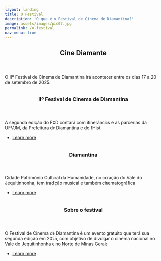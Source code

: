 ```yaml
---
layout: landing
title: O Festival
description: 'O que é o Festival de Cinema de Diamantina?'
image: assets/images/pic07.jpg
permalink: /o-festival
nav-menu: true
---
```


<!-- Main -->
<div id="main">

<!-- One -->
<section id="one">
	<div class="inner">
		<header class="major">
			<h2>Cine Diamante</h2>
		</header>
		<p>O IIº Festival de Cinema de Diamantina irá acontecer entre os dias 17 a 20 de setembro de 2025.</p>
	</div>
</section>

<!-- Two -->
<section id="two" class="spotlights">
	<section>
		<a href="generic.html" class="image">
			<img src="{% link assets/images/pic10.jpg %}" alt="" data-position="25% 25%" />
		</a>
		<div class="content">
			<div class="inner">
				<header class="major">
					<h3>IIº Festival de Cinema de Diamantina</h3>
				</header>
				<p>A segunda edição do FCD contará com itinerâncias e as parcerias da UFVJM, da Prefeitura de Diamantina e do fHist.</p>
				<ul class="actions">
					<li><a href="generic.html" class="button">Learn more</a></li>
				</ul>
			</div>
		</div>
	</section>
	<section>
		<a href="generic.html" class="image">
			<img src="{% link assets/images/pic08.jpg %}" alt="" data-position="center center" />
		</a>
		<div class="content">
			<div class="inner">
				<header class="major">
					<h3>Diamantina</h3>
				</header>
				<p>Cidade Patrimônio Cultural da Humanidade, no coração do Vale do Jequitinhonha, tem tradição musical e também cinematográfica</p>
				<ul class="actions">
					<li><a href="generic.html" class="button">Learn more</a></li>
				</ul>
			</div>
		</div>
	</section>
	<section>
		<a href="generic.html" class="image">
			<img src="{% link assets/images/pic09.jpg %}" alt="" data-position="top center" />
		</a>
		<div class="content">
			<div class="inner">
				<header class="major">
					<h3>Sobre o festival</h3>
				</header>
				<p>O Festival de Cinema de Diamantina é um evento gratuito que terá sua segunda edição em 2025, com objetivo de divulgar o cinema nacional no Vale do Jequitinhonha e no Norte de Minas Gerais </p>
				<ul class="actions">
					<li><a href="generic.html" class="button">Learn more</a></li>
				</ul>
			</div>
		</div>
	</section>
</section>

</div>
